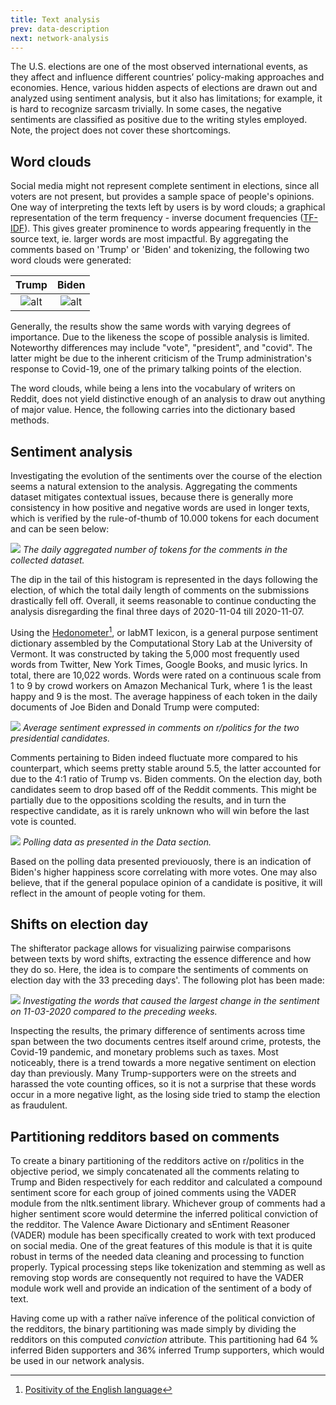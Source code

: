 ```yaml
---
title: Text analysis
prev: data-description
next: network-analysis
---
```


The U.S. elections are one of the most observed international events, as they affect and influence different countries’ policy-making approaches and economies. Hence, various hidden aspects of elections are drawn out and analyzed using sentiment analysis, but it also has limitations; for example, it is hard to recognize sarcasm trivially. In some cases, the negative sentiments are classified as positive due to the writing styles employed. Note, the project does not cover these shortcomings.

## Word clouds

Social media might not represent complete sentiment in elections, since all voters are not present, but provides a sample space of people's opinions. One way of interpreting the texts left by users is by word clouds; a graphical representation of the term frequency - inverse document frequencies ([TF-IDF](https://www.wikiwand.com/en/Tf%E2%80%93idf)). This gives greater prominence to words appearing frequently in the source text, ie. larger words are most impactful. By aggregating the comments based on 'Trump' or 'Biden' and tokenizing, the following two word clouds were generated:

Trump                      |  Biden
:-------------------------:|:-------------------------:
![alt](/images/WordCloud_Trump.png) | ![alt](/images/WordCloud_Biden.png)  


Generally, the results show the same words with varying degrees of importance. Due to the likeness the scope of possible analysis is limited. Noteworthy differences may include "vote", "president", and "covid". The latter might be due to the inherent criticism of the Trump administration's response to Covid-19, one of the primary talking points of the election. 


The word clouds, while being a lens into the vocabulary of writers on Reddit, does not yield distinctive enough of an analysis to draw out anything of major value. Hence, the following carries into the dictionary based methods.

## Sentiment analysis

Investigating the evolution of the sentiments over the course of the election seems a natural extension to the analysis. Aggregating the comments dataset mitigates contextual issues, because there is generally more consistency in how positive and negative words are used in longer texts, which is verified by the rule-of-thumb of 10.000 tokens for each document and can be seen below:

![](/images/DailyDoc.png)
*The daily aggregated number of tokens for the comments in the collected dataset.*

The dip in the tail of this histogram is represented in the days following the election, of which the total daily length of comments on the submissions drastically fell off. Overall, it seems reasonable to continue conducting the analysis disregarding the final three days of 2020-11-04 till 2020-11-07. 

Using the [Hedonometer](https://hedonometer.org/words/labMT-en-v1/)[^1], or labMT lexicon, is a general purpose sentiment dictionary assembled by the Computational Story Lab at the University of Vermont. It was constructed by taking the 5,000 most frequently used words from Twitter, New York Times, Google Books, and music lyrics. In total, there are 10,022 words. Words were rated on a continuous scale from 1 to 9 by crowd workers on Amazon Mechanical Turk, where 1 is the least happy and 9 is the most. The average happiness of each token in the daily documents of Joe Biden and Donald Trump were computed:

![](/images/Avghscore.png)
*Average sentiment expressed in comments on r/politics for the two presidential candidates.*

Comments pertaining to Biden indeed fluctuate more compared to his counterpart, which seems pretty stable around 5.5, the latter accounted for due to the 4:1 ratio of Trump vs. Biden comments. On the election day, both candidates seem to drop based off of the Reddit comments. This might be partially due to the oppositions scolding the results, and in turn the respective candidate, as it is rarely unknown who will win before the last vote is counted.

![](/images/polling_data.svg)
*Polling data as presented in the Data section.*

Based on the polling data presented previouosly, there is an indication of Biden's higher happiness score correlating with more votes. One may also believe, that if the general populace opinion of a candidate is positive, it will reflect in the amount of people voting for them.

## Shifts on election day
The shifterator package allows for visualizing pairwise comparisons between texts by word shifts, extracting the essence difference and how they do so. Here, the idea is to compare the sentiments of comments on election day with the 33 preceding days'. The following plot has been made:

![](/images/shifteratorGraph.svg)
*Investigating the words that caused the largest change in the sentiment on 11-03-2020 compared to the preceding weeks.*

Inspecting the results, the primary difference of sentiments across time span between the two documents centres itself around crime, protests, the Covid-19 pandemic, and monetary problems such as taxes. Most noticeably, there is a trend towards a more negative sentiment on election day than previously. Many Trump-supporters were on the streets and harassed the vote counting offices, so it is not a surprise that these words occur in a more negative light, as the losing side tried to stamp the election as fraudulent.


## Partitioning redditors based on comments

To create a binary partitioning of the redditors active on r/politics in the objective period, we simply concatenated all the comments relating to Trump and Biden respectively for each redditor and calculated a compound sentiment score for each group of joined comments using the VADER module from the nltk.sentiment library. Whichever group of comments had a higher sentiment score would determine the inferred political conviction of the redditor. The Valence Aware Dictionary and sEntiment Reasoner (VADER) module has been specifically created to work with text produced on social media. One of the great features of this module is that it is quite robust in terms of the needed data cleaning and processing to function properly. Typical processing steps like tokenization and stemming as well as removing stop words are consequently not required to have the VADER module work well and provide an indication of the sentiment of a body of text. 

Having come up with a rather naïve inference of the political conviction of the redditors, the binary partitioning was made simply by dividing the redditors on this computed *conviction* attribute. This partitioning had 64 % inferred Biden supporters and 36% inferred Trump supporters, which would be used in our network analysis. 

[^1]: [Positivity of the English language](https://journals.plos.org/plosone/article?id=10.1371/journal.pone.0029484)